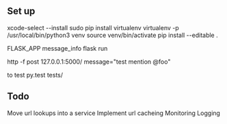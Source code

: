 

## Set up

xcode-select --install
sudo pip install virtualenv
virtualenv -p /usr/local/bin/python3 venv
source venv/bin/activate
pip install --editable .

FLASK_APP message_info flask run

http -f post 127.0.0.1:5000/ message="test mention @foo"

to test
py.test tests/

## Todo

Move url lookups into a service
Implement url cacheing
Monitoring
Logging

